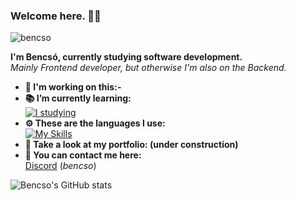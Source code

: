 ### Welcome here. 👋🏻
<p align="left"> <img src="https://komarev.com/ghpvc/?username=bencso&label=Views&color=151515&style=flat" alt="bencso" /> </p>

**I'm Bencsó, currently studying software development.** </br>
*Mainly Frontend developer, but otherwise I'm also on the Backend.*

- **💼 I'm working on this:-** </br>
- **📚 I’m currently learning:** </br> [![I studying](https://skillicons.dev/icons?i=cs,laravel,nextjs&theme=dark)](https://skillicons.dev) </br>
- **⚙️ These are the languages I use:** </br> 
[![My Skills](https://skillicons.dev/icons?i=cs,js,python&theme=dark)](https://skillicons.dev)</br>
- **📄 Take a look at my portfolio: (under construction)** </br>
- **📧 You can contact me here:** </br> [Discord](https://discord.com) (*bencso*)

![Bencso's GitHub stats](https://github-readme-stats.vercel.app/api?username=bencso&show_icons=true&theme=dark#gh-dark-mode-only)
